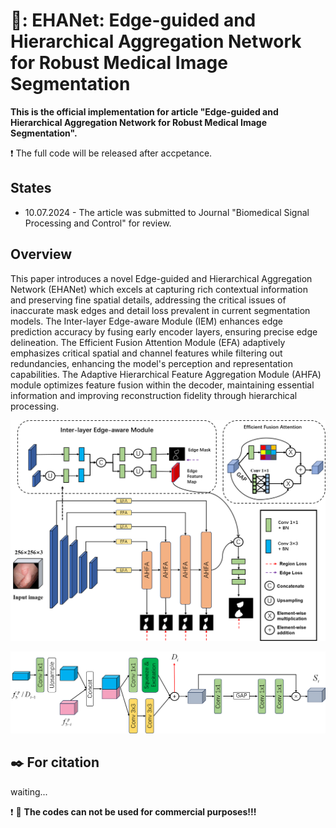 # :rainbow:: EHANet: Edge-guided and Hierarchical Aggregation Network for Robust Medical Image Segmentation
**This is the official implementation for article "Edge-guided and Hierarchical Aggregation Network for Robust Medical Image Segmentation".** 

:exclamation: The full code will be released after accpetance.

## States
- 10.07.2024 - The article was submitted to Journal "Biomedical Signal Processing and Control" for review. 


## Overview
This paper introduces a novel Edge-guided and Hierarchical Aggregation Network (EHANet) which excels at capturing rich contextual information and preserving fine spatial details, addressing the critical issues of inaccurate mask edges and detail loss prevalent in current segmentation models. The Inter-layer Edge-aware Module (IEM) enhances edge prediction accuracy by fusing early encoder layers, ensuring precise edge delineation. The Efficient Fusion Attention Module (EFA) adaptively emphasizes critical spatial and channel features while filtering out redundancies, enhancing the model's perception and representation capabilities. The Adaptive Hierarchical Feature Aggregation Module (AHFA) module optimizes feature fusion within the decoder, maintaining essential information and improving reconstruction fidelity through hierarchical processing. 


![Image 1](images/Overview.png)


![Image 2](images/AHFA.png)




## :black_nib: For citation
waiting...

:exclamation: :eyes: **The codes can not be used for commercial purposes!!!**
